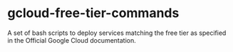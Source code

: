 # gcloud-free-tier-commands
A set of bash scripts to deploy services matching the free tier as specified in the Official Google Cloud documentation.
